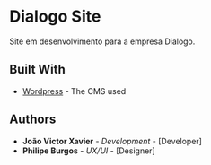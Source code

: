 # Dialogo Site

Site em desenvolvimento para a empresa Dialogo.

## Built With

* [Wordpress](https://wordpress.org/) - The CMS used

## Authors

* **João Victor Xavier** - *Development* - [Developer]
* **Philipe Burgos** - *UX/UI* - [Designer]